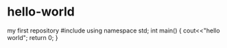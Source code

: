 # hello-world
my first repository
  #include<iostream>
  using namespace std;
  int main()
  {
  cout<<"hello world";
  return 0;
  }
